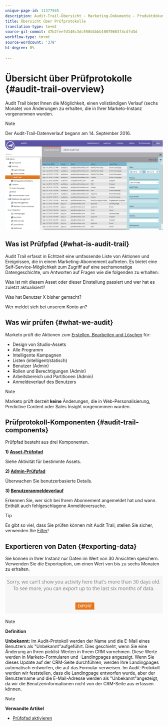 ```yaml
---
unique-page-id: 11377945
description: Audit-Trail-Übersicht - Marketing-Dokumente - Produktdokumentation
title: Übersicht über Prüfprotokolle
translation-type: tm+mt
source-git-commit: 47b2fee7d146c3dc558d4bbb10070683f4cdfd3d
workflow-type: tm+mt
source-wordcount: '378'
ht-degree: 0%

---
```



# Übersicht über Prüfprotokolle {#audit-trail-overview}

Audit Trail bietet Ihnen die Möglichkeit, einen vollständigen Verlauf (sechs Monate) von Änderungen zu erhalten, die in Ihrer Marketo-Instanz vorgenommen wurden.

>[!NOTE]
>
>Der Audit-Trail-Datenverlauf begann am 14. September 2016.

![](assets/one.png)

## Was ist Prüfpfad {#what-is-audit-trail}

Audit Trail erfasst in Echtzeit eine umfassende Liste von Aktionen und Ereignissen, die in einem Marketing-Abonnement auftreten. Es bietet eine Self-Service-Möglichkeit zum Zugriff auf eine sechsmonatige Datengeschichte, um Antworten auf Fragen wie die folgenden zu erhalten:

Was ist mit diesem Asset oder dieser Einstellung passiert und wer hat es zuletzt aktualisiert?

Was hat Benutzer X bisher gemacht?

Wer meldet sich bei unserem Konto an?

## Was wir prüfen {#what-we-audit}

Marketo prüft die Aktionen zum [Erstellen, Bearbeiten und Löschen](http://docs.marketo.com/display/DOCS/Change+Details+in+Audit+Trail) für:

* Design von Studio-Assets
* Alle Programm
* Intelligente Kampagnen
* Listen (intelligent/statisch)
* Benutzer (Admin)
* Rollen und Berechtigungen (Admin)
* Arbeitsbereich und Partitionen (Admin)
* Anmeldeverlauf des Benutzers

>[!NOTE]
>
>Marketo prüft derzeit **keine** Änderungen, die in Web-Personalisierung, Predictive Content oder Sales Insight vorgenommen wurden.

## Prüfprotokoll-Komponenten {#audit-trail-components}

Prüfpfad besteht aus drei Komponenten.

**1) [Asset-Prüfpfad](http://docs.marketo.com/display/DOCS/Change+Details+in+Audit+Trail#ChangeDetailsinAuditTrail-AssetAuditTrail)**

Siehe Aktivität für bestimmte Assets.

**2) [Admin-Prüfpfad](http://docs.marketo.com/display/DOCS/Change+Details+in+Audit+Trail#ChangeDetailsinAuditTrail-AdminAuditTrail)**

Überwachen Sie benutzerbasierte Details.

**3) [Benutzeranmeldeverlauf](http://docs.marketo.com/display/DOCS/User+Login+History)**

Erkennen Sie, wer sich bei Ihrem Abonnement angemeldet hat und wann. Enthält auch fehlgeschlagene Anmeldeversuche.

>[!TIP]
>
>Es gibt so viel, dass Sie prüfen können mit Audit Trail, stellen Sie sicher, verwenden Sie [Filter](http://docs.marketo.com/display/DOCS/Filtering+in+Audit+Trail)!

## Exportieren von Daten {#exporting-data}

Sie können in Ihrer Instanz nur Daten im Wert von 30 Ansichten speichern. Verwenden Sie die Exportoption, um einen Wert von bis zu sechs Monaten zu erhalten.

![](assets/two.png)

>[!NOTE]
>
>**Definition**
>
>**Unbekannt:** Im Audit-Protokoll werden der Name und die E-Mail eines Benutzers als &quot;Unbekannt&quot;aufgeführt. Dies geschieht, wenn Sie eine Änderung an Ihren picklist-Werten in Ihrem CRM vornehmen. Diese Werte werden in Marketo-Formularen und -Landingpages angezeigt. Wenn Sie dieses Update auf der CRM-Seite durchführen, werden Ihre Landingpages automatisch entworfen, die auf das Formular verweisen. Im Audit-Protokoll werden wir feststellen, dass die Landingpage entworfen wurde, aber der Benutzername und die E-Mail-Adresse werden als &quot;Unbekannt&quot;angezeigt, da wir die Benutzerinformationen nicht von der CRM-Seite aus erfassen können.

>[!NOTE]
>
>**Verwandte Artikel**
>
>* [Prüfpfad aktivieren](enable-audit-trail.md)

>




